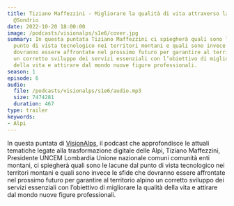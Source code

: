 ```yaml
---
title: Tiziano Maffezzini - Migliorare la qualità di vita attraverso la digitalizzazione
  @Sondrio
date: 2022-10-20 18:00:00
image: /podcasts/visionalps/s1e6/cover.jpg
summary: In questa puntata Tiziano Maffezzini ci spiegherà quali sono le lacune dal
  punto di vista tecnologico nei territori montani e quali sono invece le sfide che
  dovranno essere affrontate nel prossimo futuro per garantire al territorio alpino
  un corretto sviluppo dei servizi essenziali con l’obiettivo di migliorare la qualità
  della vita e attirare dal mondo nuove figure professionali.
season: 1
episode: 6
audio:
  file: /podcasts/visionalps/s1e6/audio.mp3
  size: 7474281
  duration: 467
type: trailer
keywords:
- Alpi
---
```


In questa puntata di [VisionAlps](https://www.visionalps.com/), il podcast che approfondisce le attuali tematiche legate alla trasformazione digitale delle Alpi, Tiziano Maffezzini, Presidente UNCEM Lombardia Unione nazionale comuni comunità enti montani, ci spiegherà quali sono le lacune dal punto di vista tecnologico nei territori montani e quali sono invece le sfide che dovranno essere affrontate nel prossimo futuro per garantire al territorio alpino un corretto sviluppo dei servizi essenziali con l’obiettivo di migliorare la qualità della vita e attirare dal mondo nuove figure professionali.